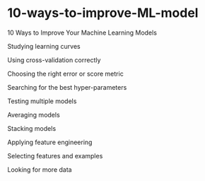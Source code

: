 # 10-ways-to-improve-ML-model

10 Ways to Improve Your Machine Learning Models

Studying learning curves

Using cross-validation correctly

Choosing the right error or score metric

Searching for the best hyper-parameters

Testing multiple models

Averaging models

Stacking models

Applying feature engineering

Selecting features and examples

Looking for more data

